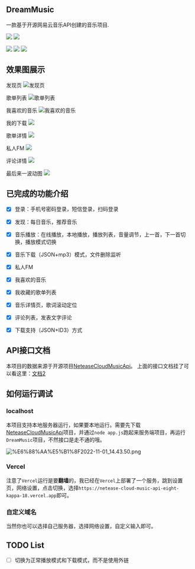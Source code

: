 ## DreamMusic

一款基于开源网易云音乐API创建的音乐项目.

![](https://img.shields.io/badge/Flutter-3.0.5-blue)
![](https://img.shields.io/badge/Dart-2.17.6-blue)


![](https://img.shields.io/badge/%E6%94%AF%E6%8C%81-MacOS-green)
![](https://img.shields.io/badge/%E6%94%AF%E6%8C%81-Windows-green)
![](https://img.shields.io/badge/%E6%94%AF%E6%8C%81-Linux-green)


## 效果图展示
发现页
![发现页](/images/%E5%B0%81%E9%9D%A2%E5%9B%BE.png)

歌单列表
![歌单列表](/images/%E6%AD%8C%E5%8D%95%E5%88%97%E8%A1%A8.png)

我喜欢的音乐
![我喜欢的音乐](/images/%E6%88%91%E5%96%9C%E6%AC%A2%E7%9A%84%E9%9F%B3%E4%B9%90.png)

我的下载
![](/images/%E6%88%91%E7%9A%84%E4%B8%8B%E8%BD%BD.png)

歌单详情
![](/images/%E6%AD%8C%E6%9B%B2%E8%AF%A6%E6%83%85.png)

私人FM
![](/images/%E7%A7%81%E4%BA%BAFM.png)

评论详情
![](/images/%E8%AF%84%E8%AE%BA%E8%AF%A6%E6%83%85.png)

最后来一波动图
![](/images/%E6%95%88%E6%9E%9C%E5%9B%BE1.gif)


## 已完成的功能介绍

- [x]  登录：手机号密码登录，短信登录，扫码登录
- [x]  发现：每日音乐，推荐音乐
- [x]  音乐播放：在线播放，本地播放，播放列表，音量调节，上一首，下一首切换，播放模式切换
- [x]  音乐下载（JSON+mp3）模式，文件删除监听
- [x]  私人FM
- [x]  我喜欢的音乐
- [x]  我收藏的歌单列表
- [x]  音乐详情页，歌词滚动定位
- [x]  评论列表，发表文字评论
- [x]  下载支持（JSON+ID3）方式


## API接口文档

本项目的数据来源于开源项目[NeteaseCloudMusicApi](https://github.com/Binaryify/NeteaseCloudMusicApi)。
上面的接口文档挂了可以看这里：[文档2](https://pansida.cn/2024/07/17/%E7%BD%91%E6%98%93%E4%BA%91api%E6%8E%A5%E5%8F%A3/)

## 如何运行调试

### localhost

本项目支持本地服务器运行，如果要本地运行。需要先下载[NeteaseCloudMusicApi](https://github.com/Binaryify/NeteaseCloudMusicApi)项目，并通过`node app.js`跑起来服务端项目，再运行`DreamMusic`项目，不然接口是走不通的哦。


![%E6%88%AA%E5%B1%8F2022-11-01_14.43.50.png](https://p6-juejin.byteimg.com/tos-cn-i-k3u1fbpfcp/cf08badab53a45fb83b6c102b4a340a6~tplv-k3u1fbpfcp-watermark.image?)

### ****Vercel****

注意了`Vercel`运行是要**翻墙**的，我已经在`Vercel`上部署了一个服务，跳到设置页，网络设置，点击切换，选择`https://netease-cloud-music-api-eight-kappa-18.vercel.app`即可。

### 自定义域名

当然你也可以选择自己服务器，选择网络设置，自定义输入即可。


## TODO List

- [ ] 切换为正常播放模式和下载模式，而不是使用外链


